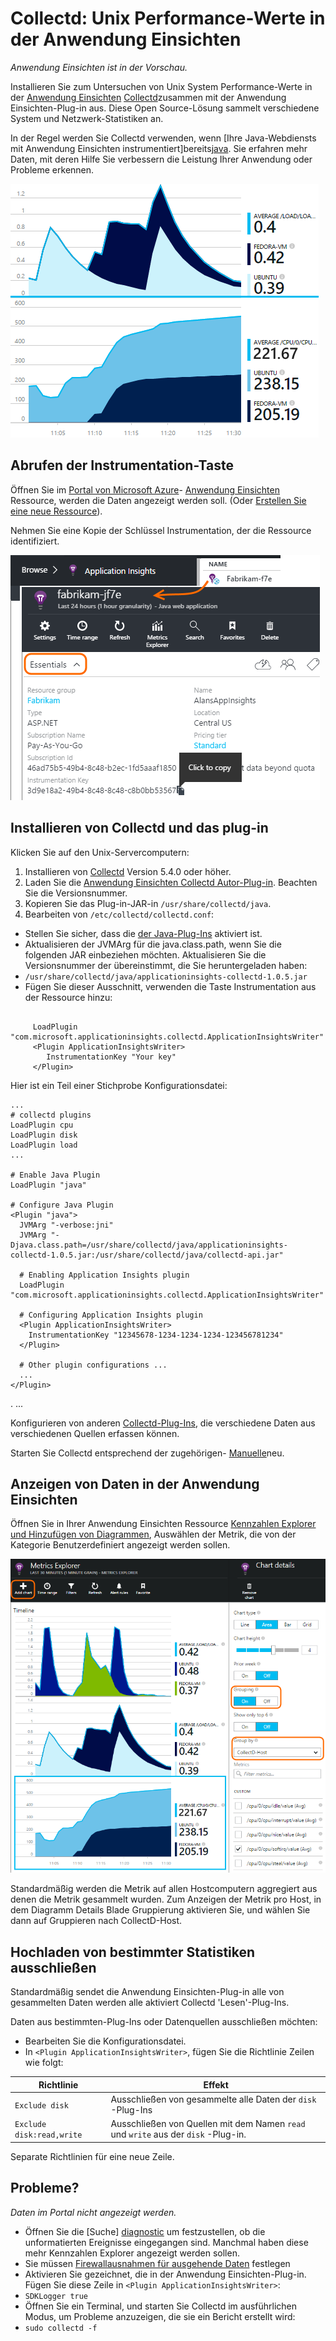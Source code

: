 <properties 
    pageTitle="Collectd: Perf Stats für Java unter Unix in Anwendung Einsichten" 
    description="Überwachen Ihrer Java-Website mit der CollectD-Plug-In für die Anwendung Einsichten erweiterten" 
    services="application-insights" 
    documentationCenter="java"
    authors="alancameronwills" 
    manager="douge"/>

<tags 
    ms.service="application-insights" 
    ms.workload="tbd" 
    ms.tgt_pltfrm="ibiza" 
    ms.devlang="na" 
    ms.topic="article" 
    ms.date="08/24/2016" 
    ms.author="awills"/>
 
# <a name="collectd-unix-performance-metrics-in-application-insights"></a>Collectd: Unix Performance-Werte in der Anwendung Einsichten

*Anwendung Einsichten ist in der Vorschau.*

Installieren Sie zum Untersuchen von Unix System Performance-Werte in der [Anwendung Einsichten](app-insights-overview.md) [Collectd](http://collectd.org/)zusammen mit der Anwendung Einsichten-Plug-in aus. Diese Open Source-Lösung sammelt verschiedene System und Netzwerk-Statistiken an.

In der Regel werden Sie Collectd verwenden, wenn [Ihre Java-Webdiensts mit Anwendung Einsichten instrumentiert]bereits[java]. Sie erfahren mehr Daten, mit deren Hilfe Sie verbessern die Leistung Ihrer Anwendung oder Probleme erkennen. 

![Beispiel für Diagramme](./media/app-insights-java-collectd/sample.png)

## <a name="get-your-instrumentation-key"></a>Abrufen der Instrumentation-Taste

Öffnen Sie im [Portal von Microsoft Azure](https://portal.azure.com)- [Anwendung Einsichten](app-insights-overview.md) Ressource, werden die Daten angezeigt werden soll. (Oder [Erstellen Sie eine neue Ressource](app-insights-create-new-resource.md)).

Nehmen Sie eine Kopie der Schlüssel Instrumentation, der die Ressource identifiziert.

![Alle durchsuchen, öffnen Sie die Ressource ein, und klicken Sie dann in der Dropdownliste Essentials wählen, und kopieren Sie die Taste Instrumentation](./media/app-insights-java-collectd/02-props.png)



## <a name="install-collectd-and-the-plug-in"></a>Installieren von Collectd und das plug-in

Klicken Sie auf den Unix-Servercomputern:

1. Installieren von [Collectd](http://collectd.org/) Version 5.4.0 oder höher.
2. Laden Sie die [Anwendung Einsichten Collectd Autor-Plug-in](https://aka.ms/aijavasdk). Beachten Sie die Versionsnummer.
3. Kopieren Sie das Plug-in-JAR-in `/usr/share/collectd/java`.
3. Bearbeiten von `/etc/collectd/collectd.conf`:
 * Stellen Sie sicher, dass die [der Java-Plug-Ins](https://collectd.org/wiki/index.php/Plugin:Java) aktiviert ist.
 * Aktualisieren der JVMArg für die java.class.path, wenn Sie die folgenden JAR einbeziehen möchten. Aktualisieren Sie die Versionsnummer der übereinstimmt, die Sie heruntergeladen haben:
  * `/usr/share/collectd/java/applicationinsights-collectd-1.0.5.jar`
 * Fügen Sie dieser Ausschnitt, verwenden die Taste Instrumentation aus der Ressource hinzu:

```

     LoadPlugin "com.microsoft.applicationinsights.collectd.ApplicationInsightsWriter"
     <Plugin ApplicationInsightsWriter>
        InstrumentationKey "Your key"
     </Plugin>
```

Hier ist ein Teil einer Stichprobe Konfigurationsdatei:

    ...
    # collectd plugins
    LoadPlugin cpu
    LoadPlugin disk
    LoadPlugin load
    ...

    # Enable Java Plugin
    LoadPlugin "java"

    # Configure Java Plugin
    <Plugin "java">
      JVMArg "-verbose:jni"
      JVMArg "-Djava.class.path=/usr/share/collectd/java/applicationinsights-collectd-1.0.5.jar:/usr/share/collectd/java/collectd-api.jar"

      # Enabling Application Insights plugin
      LoadPlugin "com.microsoft.applicationinsights.collectd.ApplicationInsightsWriter"
                
      # Configuring Application Insights plugin
      <Plugin ApplicationInsightsWriter>
        InstrumentationKey "12345678-1234-1234-1234-123456781234"
      </Plugin>

      # Other plugin configurations ...
      ...
    </Plugin>
.   ...

Konfigurieren von anderen [Collectd-Plug-Ins](https://collectd.org/wiki/index.php/Table_of_Plugins), die verschiedene Daten aus verschiedenen Quellen erfassen können.

Starten Sie Collectd entsprechend der zugehörigen- [Manuelle](https://collectd.org/wiki/index.php/First_steps)neu.

## <a name="view-the-data-in-application-insights"></a>Anzeigen von Daten in der Anwendung Einsichten

Öffnen Sie in Ihrer Anwendung Einsichten Ressource [Kennzahlen Explorer und Hinzufügen von Diagrammen][metrics], Auswählen der Metrik, die von der Kategorie Benutzerdefiniert angezeigt werden sollen.

![](./media/app-insights-java-collectd/result.png)

Standardmäßig werden die Metrik auf allen Hostcomputern aggregiert aus denen die Metrik gesammelt wurden. Zum Anzeigen der Metrik pro Host, in dem Diagramm Details Blade Gruppierung aktivieren Sie, und wählen Sie dann auf Gruppieren nach CollectD-Host.


## <a name="to-exclude-upload-of-specific-statistics"></a>Hochladen von bestimmter Statistiken ausschließen

Standardmäßig sendet die Anwendung Einsichten-Plug-in alle von gesammelten Daten werden alle aktiviert Collectd 'Lesen'-Plug-Ins. 

Daten aus bestimmten-Plug-Ins oder Datenquellen ausschließen möchten:

* Bearbeiten Sie die Konfigurationsdatei. 
* In `<Plugin ApplicationInsightsWriter>`, fügen Sie die Richtlinie Zeilen wie folgt:

Richtlinie | Effekt
---|---
`Exclude disk` | Ausschließen von gesammelte alle Daten der `disk` -Plug-Ins
`Exclude disk:read,write` | Ausschließen von Quellen mit dem Namen `read` und `write` aus der `disk` -Plug-in.

Separate Richtlinien für eine neue Zeile.


## <a name="problems"></a>Probleme?

*Daten im Portal nicht angezeigt werden.*

* Öffnen Sie die [Suche] [ diagnostic] um festzustellen, ob die unformatierten Ereignisse eingegangen sind. Manchmal haben diese mehr Kennzahlen Explorer angezeigt werden sollen.
* Sie müssen [Firewallausnahmen für ausgehende Daten](app-insights-ip-addresses.md) festlegen
* Aktivieren Sie gezeichnet, die in der Anwendung Einsichten-Plug-in. Fügen Sie diese Zeile in `<Plugin ApplicationInsightsWriter>`:
 *  `SDKLogger true`
* Öffnen Sie ein Terminal, und starten Sie Collectd im ausführlichen Modus, um Probleme anzuzeigen, die sie ein Bericht erstellt wird:
 * `sudo collectd -f`




<!--Link references-->

[api]: app-insights-api-custom-events-metrics.md
[apiexceptions]: app-insights-api-custom-events-metrics.md#track-exception
[availability]: app-insights-monitor-web-app-availability.md
[diagnostic]: app-insights-diagnostic-search.md
[eclipse]: app-insights-java-eclipse.md
[java]: app-insights-java-get-started.md
[javalogs]: app-insights-java-trace-logs.md
[metrics]: app-insights-metrics-explorer.md
[usage]: app-insights-web-track-usage.md

 
